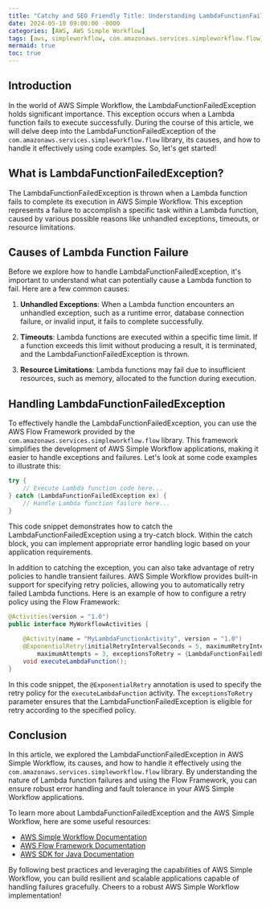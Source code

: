 ```yaml
---
title: "Catchy and SEO Friendly Title: Understanding LambdaFunctionFailedException in AWS Simple Workflow"
date: 2024-05-10 09:00:00 -0000
categories: [AWS, AWS Simple Workflow]
tags: [aws, simpleworkflow, com.amazonaws.services.simpleworkflow.flow]
mermaid: true
toc: true
---
```



## Introduction 
In the world of AWS Simple Workflow, the LambdaFunctionFailedException holds significant importance. This exception occurs when a Lambda function fails to execute successfully. During the course of this article, we will delve deep into the LambdaFunctionFailedException of the `com.amazonaws.services.simpleworkflow.flow` library, its causes, and how to handle it effectively using code examples. So, let's get started!

## What is LambdaFunctionFailedException?
The LambdaFunctionFailedException is thrown when a Lambda function fails to complete its execution in AWS Simple Workflow. This exception represents a failure to accomplish a specific task within a Lambda function, caused by various possible reasons like unhandled exceptions, timeouts, or resource limitations.

## Causes of Lambda Function Failure
Before we explore how to handle LambdaFunctionFailedException, it's important to understand what can potentially cause a Lambda function to fail. Here are a few common causes:

1. **Unhandled Exceptions**: When a Lambda function encounters an unhandled exception, such as a runtime error, database connection failure, or invalid input, it fails to complete successfully.

2. **Timeouts**: Lambda functions are executed within a specific time limit. If a function exceeds this limit without producing a result, it is terminated, and the LambdaFunctionFailedException is thrown.

3. **Resource Limitations**: Lambda functions may fail due to insufficient resources, such as memory, allocated to the function during execution.

## Handling LambdaFunctionFailedException
To effectively handle the LambdaFunctionFailedException, you can use the AWS Flow Framework provided by the `com.amazonaws.services.simpleworkflow.flow` library. This framework simplifies the development of AWS Simple Workflow applications, making it easier to handle exceptions and failures. Let's look at some code examples to illustrate this:

```java
try {
    // Execute Lambda function code here...
} catch (LambdaFunctionFailedException ex) {
    // Handle Lambda function failure here...
}
```

This code snippet demonstrates how to catch the LambdaFunctionFailedException using a try-catch block. Within the catch block, you can implement appropriate error handling logic based on your application requirements.

In addition to catching the exception, you can also take advantage of retry policies to handle transient failures. AWS Simple Workflow provides built-in support for specifying retry policies, allowing you to automatically retry failed Lambda functions. Here is an example of how to configure a retry policy using the Flow Framework:

```java
@Activities(version = "1.0")
public interface MyWorkflowActivities {
    
    @Activity(name = "MyLambdaFunctionActivity", version = "1.0")
    @ExponentialRetry(initialRetryIntervalSeconds = 5, maximumRetryIntervalSeconds = 60, 
        maximumAttempts = 3, exceptionsToRetry = {LambdaFunctionFailedException.class})
    void executeLambdaFunction();
}
```

In this code snippet, the `@ExponentialRetry` annotation is used to specify the retry policy for the `executeLambdaFunction` activity. The `exceptionsToRetry` parameter ensures that the LambdaFunctionFailedException is eligible for retry according to the specified policy.

## Conclusion
In this article, we explored the LambdaFunctionFailedException in AWS Simple Workflow, its causes, and how to handle it effectively using the `com.amazonaws.services.simpleworkflow.flow` library. By understanding the nature of Lambda function failures and using the Flow Framework, you can ensure robust error handling and fault tolerance in your AWS Simple Workflow applications.

To learn more about LambdaFunctionFailedException and the AWS Simple Workflow, here are some useful resources:
- [AWS Simple Workflow Documentation](https://docs.aws.amazon.com/swf/latest/developerguide/swf-dev-what-is.html)
- [AWS Flow Framework Documentation](https://docs.aws.amazon.com/amazonswf/latest/awsflowguide/index.html)
- [AWS SDK for Java Documentation](https://docs.aws.amazon.com/sdk-for-java/latest/developer-guide/home.html)

By following best practices and leveraging the capabilities of AWS Simple Workflow, you can build resilient and scalable applications capable of handling failures gracefully. Cheers to a robust AWS Simple Workflow implementation!